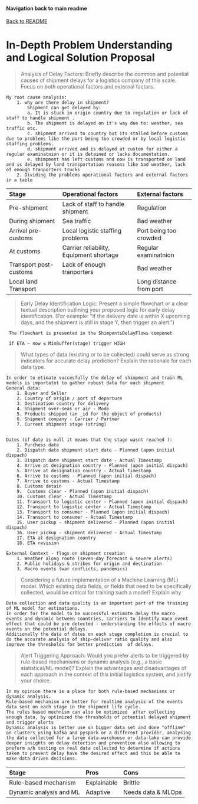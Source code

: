 #### Navigation back to main readme

[Back to README](../../README.md)

# In-Depth Problem Understanding and Logical Solution Proposal

> Analysis of Delay Factors: Briefly describe the common and potential causes of shipment delays for a logistics company of this scale.
> Focus on both operational factors and external factors.

    My root cause analysis:
        1. why are there delay in shipment?
            Shipment can get delayed by:
            a. It is stuck in origin country due to regulation or lack of staff to handle shipment .
            b. The shipment is delayed on it's way due to: weather, sea traffic etc.
            c. shipment arrived to country but its stalled before customs due to problems like the port being too crowded or by local logistic staffing problems.
            d. shipment arrived and is delayed at custom for either a regular examinatnion or it is detained or lacks documentation.
            e. shimpment has left customs and now is transported on land and is delayed by land transportation reasons like bad weather, lack of enough tranporters trucks
        2. Dividing the problems operational factors and external factors in a table

| Stage                  | Operational factors                     | External factors        |
| :--------------------- | :-------------------------------------- | :---------------------- |
| Pre-shipment           | Lack of staff to handle shipment        | Regulation              |
| During shipment        | Sea traffic                             | Bad weather             |
| Arrival pre-customs    | Local logistic staffing problems        | Port being too crowded  |
| At customs             | Carrier reliability, Equipment shortage | Regular examinatnion    |
| Transport post-customs | Lack of enough tranporters              | Bad weather             |
| Local land Transport   |                                         | Long distance from port |

> Early Delay Identification Logic: Present a simple flowchart or a clear textual
> description outlining your proposed logic for early delay identification.
> (For example: "If the delivery date is within X upcoming days, and the shipment is
> still in stage Y, then trigger an alert.")

     The flowchart is presented in the ShimpentsDelayFlows componet

     If ETA – now ≤ MinBuffer(stage) trigger HIGH

> What types of data (existing or to be collected) could serve as
> strong indicators for accurate delay prediction? Explain the
> rationale for each data type.

    In order to etimate succesfully the delay of shimpment and train ML models is importatnt to gather robust data for each shipment
    General data:
        1. Buyer and Seller
        2. Country of origin / port of departure
        3. Destination country for delivery
        4. Shipment over-seas or air - Mode
        5. Products shipped (an _id for the object of products)
        6. Shipment company - Carrier / Partner
        7. Current shipment stage (string)


    Dates (if date is null it means that the stage wasnt reached ):
        1. Purchess date
        2. Dispatch date shipment start date - Planned (apon initial dispach)
        3. Dispatch date shipment start date - Actual Timestamp
        4. Arrive at designation country - Planned (apon initial dispach)
        5. Arrive at designation country - Actual Timestamp
        6. Arrive to customs - Planned (apon initial dispach)
        7. Arrive to customs - Actual Timestamp
        8. Customs detain
        9.  Customs clear - Planned (apon initial dispach)
        10. Customs clear - Actual Timestamp
        11. Transport to logistic center - Planned (apon initial dispach)
        12. Transport to logistic center - Actual Timestamp
        13. Transport to consumer - Planned (apon initial dispach)
        14. Transport to consumer - Actual Timestamp
        15. User pickup - shipment delivered - Planned (apon initial dispach)
        16. User pickup - shipment delivered - Actual Timestamp
        17. ETA at designation country
        18. ETA revision

    External Context - flags on shipment creation
        1. Weather along route (seven-day forecast & severe alerts)
        2. Public holidays & strikes for origin and destination
        3. Macro events (war conflicts, pandemics)

> Considering a future implementation of a Machine Learning
> (ML) model: Which existing data fields, or fields that need to be
> specifically collected, would be critical for training such a model?
> Explain why

    Data collection and data quality is an important part of the training of ML model for estimations.
    In order for the model to be successful estimate delay the macro events and dynamic between countries, carriers to identify maco event effect that could be pre detected - understanding the effects of macro events on the potential delays.
    Additionally the data of dates on each stage completion is crucial to do the accurate analysis of ship-deliver ratio quality and also improve the thresholds for better prediction  of delays.

> Alert Triggering Approach: Would you prefer alerts to be
> triggered by rule-based mechanisms or dynamic analysis (e.g.,
> a basic statistical/ML model)? Explain the advantages and
> disadvantages of each approach in the context of this initial
> logistics system, and justify your choice.

    In my opinion there is a place for both rule-based mechanisms or dynamic analysis.
    Rule-based mechanism are better for realtime analysis of the events data sent on each stage in the shipment life cycle.
    The rules based mechnism can also be optimized  after collecting enough data, by optimized the thresholds of potential delayed shipment and trigger alerts
    Dynamic analysis is better use on bigger data set and done "offline" on clusters using kafka and pyspark or a different provider, analysing the data collected for a large data-warehouse or data-lake can provide deeper insights on delay detection and prevention also allowing to preform a/b testing on real data collected to determine if actions taken to prevent delay have the desired effect and this be able to make data driven decisions.

| Stage                   | Pros        | Cons               |
| :---------------------- | :---------- | :----------------- |
| Rule-based mechanism    | Explainable | Brittle            |
| Dynamic analysis and ML | Adaptive    | Needs data & MLOps |

